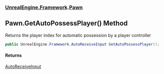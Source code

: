 ### [UnrealEngine.Framework](./UnrealEngine-Framework.md 'UnrealEngine.Framework').[Pawn](./Pawn.md 'UnrealEngine.Framework.Pawn')
## Pawn.GetAutoPossessPlayer() Method
Returns the player index for automatic possession by a player controller  
```csharp
public UnrealEngine.Framework.AutoReceiveInput GetAutoPossessPlayer();
```
#### Returns
[AutoReceiveInput](./AutoReceiveInput.md 'UnrealEngine.Framework.AutoReceiveInput')  
